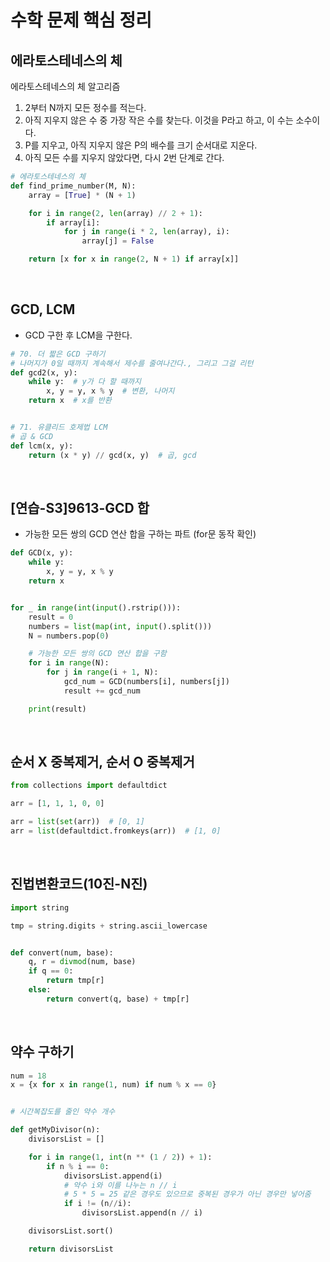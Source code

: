 # 수학 문제 핵심 정리

## 에라토스테네스의 체

에라토스테네스의 체 알고리즘

1) 2부터 N까지 모든 정수를 적는다.
2) 아직 지우지 않은 수 중 가장 작은 수를 찾는다. 이것을 P라고 하고, 이 수는 소수이다.
3) P를 지우고, 아직 지우지 않은 P의 배수를 크기 순서대로 지운다.
4) 아직 모든 수를 지우지 않았다면, 다시 2번 단계로 간다.

```python
# 에라토스테네스의 체
def find_prime_number(M, N):
    array = [True] * (N + 1)

    for i in range(2, len(array) // 2 + 1):
        if array[i]:
            for j in range(i * 2, len(array), i):
                array[j] = False

    return [x for x in range(2, N + 1) if array[x]]
```

<br />

## GCD, LCM

- GCD 구한 후 LCM을 구한다.

```python
# 70. 더 짧은 GCD 구하기
# 나머지가 0일 때까지 계속해서 제수를 줄여나간다., 그리고 그걸 리턴
def gcd2(x, y):
    while y:  # y가 다 할 때까지
        x, y = y, x % y  # 변환, 나머지
    return x  # x를 반환


# 71. 유클리드 호제법 LCM
# 곱 & GCD
def lcm(x, y):
    return (x * y) // gcd(x, y)  # 곱, gcd
```

<br />

## [연습-S3]9613-GCD 합

- 가능한 모든 쌍의 GCD 연산 합을 구하는 파트 (for문 동작 확인)

```python
def GCD(x, y):
    while y:
        x, y = y, x % y
    return x


for _ in range(int(input().rstrip())):
    result = 0
    numbers = list(map(int, input().split()))
    N = numbers.pop(0)

    # 가능한 모든 쌍의 GCD 연산 합을 구함
    for i in range(N):
        for j in range(i + 1, N):
            gcd_num = GCD(numbers[i], numbers[j])
            result += gcd_num

    print(result)
```

<br />

## 순서 X 중복제거, 순서 O 중복제거

```python
from collections import defaultdict

arr = [1, 1, 1, 0, 0]

arr = list(set(arr))  # [0, 1]
arr = list(defaultdict.fromkeys(arr))  # [1, 0]
```

<br />

## 진법변환코드(10진-N진)

```python
import string

tmp = string.digits + string.ascii_lowercase


def convert(num, base):
    q, r = divmod(num, base)
    if q == 0:
        return tmp[r]
    else:
        return convert(q, base) + tmp[r]
```

<br />

## 약수 구하기

```python
num = 18
x = {x for x in range(1, num) if num % x == 0}


# 시간복잡도를 줄인 약수 개수

def getMyDivisor(n):
    divisorsList = []

    for i in range(1, int(n ** (1 / 2)) + 1):
        if n % i == 0:
            divisorsList.append(i)
            # 약수 i와 이를 나누는 n // i
            # 5 * 5 = 25 같은 경우도 있으므로 중복된 경우가 아닌 경우만 넣어줌
            if i != (n//i):   
                divisorsList.append(n // i)

    divisorsList.sort()

    return divisorsList
```
